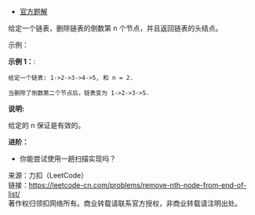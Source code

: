 * [官方题解](https://leetcode-cn.com/problems/remove-nth-node-from-end-of-list/solution/shan-chu-lian-biao-de-dao-shu-di-nge-jie-dian-b-61/)

给定一个链表，删除链表的倒数第 n 个节点，并且返回链表的头结点。

示例：

**示例 1：**:<br>
```
给定一个链表: 1->2->3->4->5, 和 n = 2.

当删除了倒数第二个节点后，链表变为 1->2->3->5.
```
**说明:**

给定的 n 保证是有效的。

**进阶：** <br>
* 你能尝试使用一趟扫描实现吗？

来源：力扣（LeetCode）<br>
链接：https://leetcode-cn.com/problems/remove-nth-node-from-end-of-list/<br>
著作权归领扣网络所有。商业转载请联系官方授权，非商业转载请注明出处。<br>